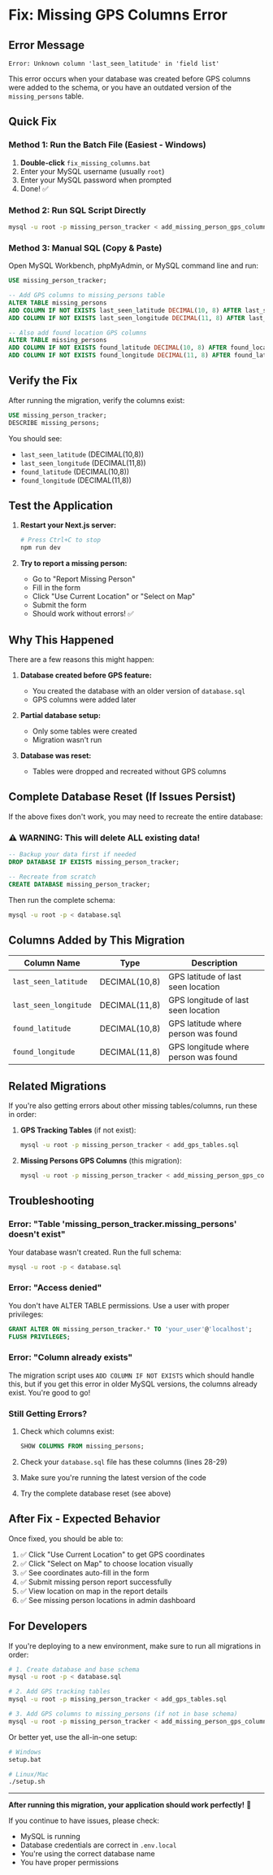 # Fix: Missing GPS Columns Error

## Error Message
```
Error: Unknown column 'last_seen_latitude' in 'field list'
```

This error occurs when your database was created before GPS columns were added to the schema, or you have an outdated version of the `missing_persons` table.

## Quick Fix

### Method 1: Run the Batch File (Easiest - Windows)

1. **Double-click** `fix_missing_columns.bat`
2. Enter your MySQL username (usually `root`)
3. Enter your MySQL password when prompted
4. Done! ✅

### Method 2: Run SQL Script Directly

```bash
mysql -u root -p missing_person_tracker < add_missing_person_gps_columns.sql
```

### Method 3: Manual SQL (Copy & Paste)

Open MySQL Workbench, phpMyAdmin, or MySQL command line and run:

```sql
USE missing_person_tracker;

-- Add GPS columns to missing_persons table
ALTER TABLE missing_persons 
ADD COLUMN IF NOT EXISTS last_seen_latitude DECIMAL(10, 8) AFTER last_seen_location,
ADD COLUMN IF NOT EXISTS last_seen_longitude DECIMAL(11, 8) AFTER last_seen_latitude;

-- Also add found location GPS columns
ALTER TABLE missing_persons
ADD COLUMN IF NOT EXISTS found_latitude DECIMAL(10, 8) AFTER found_location,
ADD COLUMN IF NOT EXISTS found_longitude DECIMAL(11, 8) AFTER found_latitude;
```

## Verify the Fix

After running the migration, verify the columns exist:

```sql
USE missing_person_tracker;
DESCRIBE missing_persons;
```

You should see:
- `last_seen_latitude` (DECIMAL(10,8))
- `last_seen_longitude` (DECIMAL(11,8))
- `found_latitude` (DECIMAL(10,8))
- `found_longitude` (DECIMAL(11,8))

## Test the Application

1. **Restart your Next.js server:**
   ```bash
   # Press Ctrl+C to stop
   npm run dev
   ```

2. **Try to report a missing person:**
   - Go to "Report Missing Person"
   - Fill in the form
   - Click "Use Current Location" or "Select on Map"
   - Submit the form
   - Should work without errors! ✅

## Why This Happened

There are a few reasons this might happen:

1. **Database created before GPS feature:**
   - You created the database with an older version of `database.sql`
   - GPS columns were added later

2. **Partial database setup:**
   - Only some tables were created
   - Migration wasn't run

3. **Database was reset:**
   - Tables were dropped and recreated without GPS columns

## Complete Database Reset (If Issues Persist)

If the above fixes don't work, you may need to recreate the entire database:

### ⚠️ WARNING: This will delete ALL existing data!

```sql
-- Backup your data first if needed
DROP DATABASE IF EXISTS missing_person_tracker;

-- Recreate from scratch
CREATE DATABASE missing_person_tracker;
```

Then run the complete schema:
```bash
mysql -u root -p < database.sql
```

## Columns Added by This Migration

| Column Name | Type | Description |
|------------|------|-------------|
| `last_seen_latitude` | DECIMAL(10,8) | GPS latitude of last seen location |
| `last_seen_longitude` | DECIMAL(11,8) | GPS longitude of last seen location |
| `found_latitude` | DECIMAL(10,8) | GPS latitude where person was found |
| `found_longitude` | DECIMAL(11,8) | GPS longitude where person was found |

## Related Migrations

If you're also getting errors about other missing tables/columns, run these in order:

1. **GPS Tracking Tables** (if not exist):
   ```bash
   mysql -u root -p missing_person_tracker < add_gps_tables.sql
   ```

2. **Missing Persons GPS Columns** (this migration):
   ```bash
   mysql -u root -p missing_person_tracker < add_missing_person_gps_columns.sql
   ```

## Troubleshooting

### Error: "Table 'missing_person_tracker.missing_persons' doesn't exist"

Your database wasn't created. Run the full schema:
```bash
mysql -u root -p < database.sql
```

### Error: "Access denied"

You don't have ALTER TABLE permissions. Use a user with proper privileges:
```sql
GRANT ALTER ON missing_person_tracker.* TO 'your_user'@'localhost';
FLUSH PRIVILEGES;
```

### Error: "Column already exists"

The migration script uses `ADD COLUMN IF NOT EXISTS` which should handle this, but if you get this error in older MySQL versions, the columns already exist. You're good to go!

### Still Getting Errors?

1. Check which columns exist:
   ```sql
   SHOW COLUMNS FROM missing_persons;
   ```

2. Check your `database.sql` file has these columns (lines 28-29)

3. Make sure you're running the latest version of the code

4. Try the complete database reset (see above)

## After Fix - Expected Behavior

Once fixed, you should be able to:

1. ✅ Click "Use Current Location" to get GPS coordinates
2. ✅ Click "Select on Map" to choose location visually
3. ✅ See coordinates auto-fill in the form
4. ✅ Submit missing person report successfully
5. ✅ View location on map in the report details
6. ✅ See missing person locations in admin dashboard

## For Developers

If you're deploying to a new environment, make sure to run all migrations in order:

```bash
# 1. Create database and base schema
mysql -u root -p < database.sql

# 2. Add GPS tracking tables
mysql -u root -p missing_person_tracker < add_gps_tables.sql

# 3. Add GPS columns to missing_persons (if not in base schema)
mysql -u root -p missing_person_tracker < add_missing_person_gps_columns.sql
```

Or better yet, use the all-in-one setup:
```bash
# Windows
setup.bat

# Linux/Mac
./setup.sh
```

---

**After running this migration, your application should work perfectly!** 🎉

If you continue to have issues, please check:
- MySQL is running
- Database credentials are correct in `.env.local`
- You're using the correct database name
- You have proper permissions

